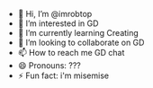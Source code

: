 - 👋 Hi, I’m @imrobtop
- 👀 I’m interested in GD
- 🌱 I’m currently learning Creating
- 💞️ I’m looking to collaborate on GD
- 📫 How to reach me GD chat
- 😄 Pronouns: ???
- ⚡ Fun fact: i'm misemise

<!---
imrobtop/imrobtop is a ✨ special ✨ repository because its `README.md` (this file) appears on your GitHub profile.
You can click the Preview link to take a look at your changes.
--->
